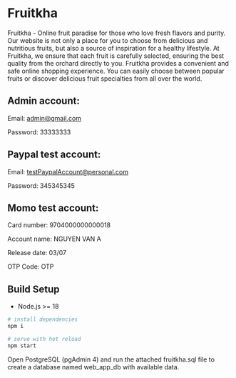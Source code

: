 # Fruitkha

Fruitkha - Online fruit paradise for those who love fresh flavors and purity. Our website is not only a place for you to choose from delicious and nutritious fruits, but also a source of inspiration for a healthy lifestyle. At Fruitkha, we ensure that each fruit is carefully selected, ensuring the best quality from the orchard directly to you. Fruitkha provides a convenient and safe online shopping experience. You can easily choose between popular fruits or discover delicious fruit specialties from all over the world.

## Admin account:

Email: admin@gmail.com

Password: 33333333

## Paypal test account:

Email: testPaypalAccount@personal.com

Password: 345345345

## Momo test account:

Card number: 9704000000000018

Account name: NGUYEN VAN A

Release date: 03/07

OTP Code: OTP

## Build Setup

- Node.js >= 18

```bash
# install dependencies
npm i

# serve with hot reload
npm start
```

Open PostgreSQL (pgAdmin 4) and run the attached fruitkha.sql file to create a database named web_app_db with available data.
